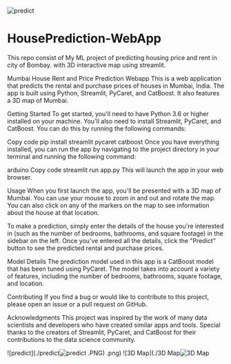 ![predict](https://user-images.githubusercontent.com/54443931/227762232-de2cae76-7bac-4170-9bc0-fb7442036d8a.PNG)
# HousePrediction-WebApp
This repo consist of My ML project of predicting housing price and rent in city of Bombay. with 3D interactive map using streamlit.

Mumbai House Rent and Price Prediction Webapp
This is a web application that predicts the rental and purchase prices of houses in Mumbai, India. The app is built using Python, Streamlit, PyCaret, and CatBoost. It also features a 3D map of Mumbai.

Getting Started
To get started, you'll need to have Python 3.6 or higher installed on your machine. You'll also need to install Streamlit, PyCaret, and CatBoost. You can do this by running the following commands:

Copy code
pip install streamlit pycaret catboost
Once you have everything installed, you can run the app by navigating to the project directory in your terminal and running the following command:

arduino
Copy code
streamlit run app.py
This will launch the app in your web browser.

Usage
When you first launch the app, you'll be presented with a 3D map of Mumbai. You can use your mouse to zoom in and out and rotate the map. You can also click on any of the markers on the map to see information about the house at that location.

To make a prediction, simply enter the details of the house you're interested in (such as the number of bedrooms, bathrooms, and square footage) in the sidebar on the left. Once you've entered all the details, click the "Predict" button to see the predicted rental and purchase prices.

Model Details
The prediction model used in this app is a CatBoost model that has been tuned using PyCaret. The model takes into account a variety of features, including the number of bedrooms, bathrooms, square footage, and location.

Contributing
If you find a bug or would like to contribute to this project, please open an issue or a pull request on GitHub.

Acknowledgments
This project was inspired by the work of many data scientists and developers who have created similar apps and tools. Special thanks to the creators of Streamlit, PyCaret, and CatBoost for their contributions to the data science community.

![predict](./predict![predict](https://user-images.githubusercontent.com/54443931/227762297-b93e731d-f83a-4683-b2f7-74807ec93c49.PNG)
.PNG)
.png)
![3D Map](./3D Map![3D Map](https://user-images.githubusercontent.com/54443931/227762128-b1ccafb7-af33-45da-94c5-ba0a20475d08.PNG)



